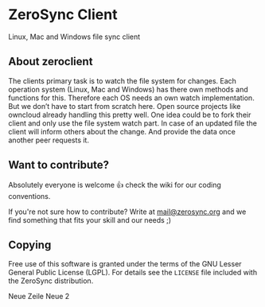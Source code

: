 # ZeroSync Client

Linux, Mac and Windows file sync client

## About zeroclient

The clients primary task is to watch the file system for changes. Each operation system (Linux, Mac and Windows) has there own methods and functions for this. Therefore each OS needs an own watch implementation. But we don’t have to start from scratch here. Open source projects like owncloud already handling this pretty well. One idea could be to fork their client and only use the file system watch part. In case of an updated file the client will inform others about the change. And provide the data once another peer requests it.


## Want to contribute?

Absolutely everyone is welcome :+1: check the wiki for our coding conventions.

If you're not sure how to contribute? Write at mail@zerosync.org and we find something that fits your skill and our needs ;)

## Copying

Free use of this software is granted under the terms of the GNU Lesser General
Public License (LGPL). For details see the `LICENSE` file included with the ZeroSync distribution.

Neue Zeile
Neue 2
